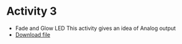 # Activity 3
- Fade and Glow LED This activity gives an idea of Analog output 
- [Download file](activity-3.pdf)
